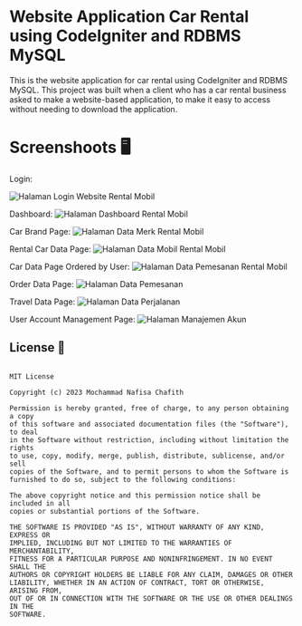 # Website Application Car Rental using CodeIgniter and RDBMS MySQL
This is the website application for car rental using CodeIgniter and RDBMS MySQL. This project was built when a client who has a car rental business asked to make a website-based application, to make it easy to access without needing to download the application.

# Screenshoots 🖥️

Login:

![Halaman Login Website Rental Mobil](https://user-images.githubusercontent.com/71967665/123343345-c9e73a80-d57b-11eb-96e5-a8b2aabd8617.JPG)

Dashboard:
![Halaman Dashboard Rental Mobil](https://user-images.githubusercontent.com/71967665/123343496-129ef380-d57c-11eb-906a-4b04c3d81580.JPG)

Car Brand Page:
![Halaman Data Merk Rental Mobil](https://user-images.githubusercontent.com/71967665/123343700-745f5d80-d57c-11eb-8e45-e61901f7ba09.JPG)

Rental Car Data Page:
![Halaman Data Mobil Rental Mobil](https://user-images.githubusercontent.com/71967665/123343774-a4a6fc00-d57c-11eb-8f7f-a1f0f54671a1.JPG)

Car Data Page Ordered by User:
![Halaman Data Pemesanan Rental Mobil](https://user-images.githubusercontent.com/71967665/123343811-b5f00880-d57c-11eb-9165-d53bac2f36cd.JPG)

Order Data Page:
![Halaman Data Pemesanan](https://user-images.githubusercontent.com/71967665/123343834-c43e2480-d57c-11eb-8e3a-36742ca627f6.JPG)

Travel Data Page:
![Halaman Data Perjalanan](https://user-images.githubusercontent.com/71967665/123343860-d6b85e00-d57c-11eb-916d-54010746d578.JPG)

User Account Management Page:
![Halaman Manajemen Akun](https://user-images.githubusercontent.com/71967665/123343880-e5067a00-d57c-11eb-8b93-f892e47858bd.JPG)

## License 🔖

```

MIT License

Copyright (c) 2023 Mochammad Nafisa Chafith

Permission is hereby granted, free of charge, to any person obtaining a copy
of this software and associated documentation files (the "Software"), to deal
in the Software without restriction, including without limitation the rights
to use, copy, modify, merge, publish, distribute, sublicense, and/or sell
copies of the Software, and to permit persons to whom the Software is
furnished to do so, subject to the following conditions:

The above copyright notice and this permission notice shall be included in all
copies or substantial portions of the Software.

THE SOFTWARE IS PROVIDED "AS IS", WITHOUT WARRANTY OF ANY KIND, EXPRESS OR
IMPLIED, INCLUDING BUT NOT LIMITED TO THE WARRANTIES OF MERCHANTABILITY,
FITNESS FOR A PARTICULAR PURPOSE AND NONINFRINGEMENT. IN NO EVENT SHALL THE
AUTHORS OR COPYRIGHT HOLDERS BE LIABLE FOR ANY CLAIM, DAMAGES OR OTHER
LIABILITY, WHETHER IN AN ACTION OF CONTRACT, TORT OR OTHERWISE, ARISING FROM,
OUT OF OR IN CONNECTION WITH THE SOFTWARE OR THE USE OR OTHER DEALINGS IN THE
SOFTWARE.

```
